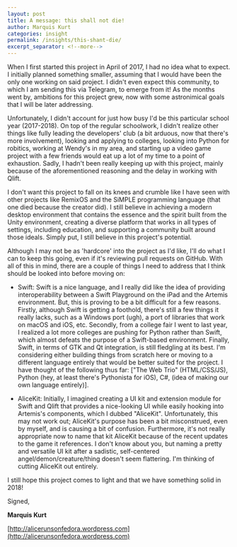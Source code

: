 ```yaml
---
layout: post
title: A message: this shall not die!
author: Marquis Kurt
categories: insight
permalink: /insights/this-shant-die/
excerpt_separator: <!--more-->
---
```

When I first started this project in April of 2017, I had no idea what to expect. I initially planned something smaller, assuming that I would have been the only one working on said project. I didn't even expect this community, to which I am sending this via Telegram, to emerge from it! As the months went by, ambitions for this project grew, now with some astronimical goals that I will be later addressing.

<!--more-->

Unfortunately, I didn't account for just how busy I'd be this particular school year (2017-2018). On top of the regular schoolwork, I didn't realize other things like fully leading the developers' club (a bit arduous, now that there's more involvement), looking and applying to colleges, looking into Python for robitics, working at Wendy's in my area, and starting up a video game project with a few friends would eat up a lot of my time to a point of exhaustion. Sadly, I hadn't been really keeping up with this project, mainly because of the aforementioned reasoning and the delay in working with Qlift.

I don't want this project to fall on its knees and crumble like I have seen with other projects like RemixOS and the SiMPLE programming language (that one died because the creator did). I still believe in achieving a modern desktop environment that contains the essence and the spirit built from the Unity environment, creating a diverse platform that works in all types of settings, including education, and supporting a community built around those ideals. Simply put, I still believe in this project's potential.

Although I may not be as 'hardcore' into the project as I'd like, I'll do what I can to keep this going, even if it's reviewing pull requests on GitHub. With all of this in mind, there are a couple of things I need to address that I think should be looked into before moving on:

- Swift: Swift is a nice language, and I really did like the idea of providing interoperability between a Swift Playground on the iPad and the Artemis environment. But, this is proving to be a bit difficult for a few reasons. Firstly, although Swift is getting a foothold, there's still a few things it really lacks, such as a Windows port (ugh), a port of libraries that work on macOS and iOS, etc. Secondly, from a college fair I went to last year, I realized a lot more colleges are pushing for Python rather than Swift, which almost defeats the purpose of a Swift-based environment. Finally, Swift, in terms of GTK and Qt integration, is still fledgling at its best. I'm considering either building things from scratch here or moving to a different language entirely that would be better suited for the project. I have thought of the following thus far: ["The Web Trio" (HTML/CSS/JS), Python (hey, at least there's Pythonista for iOS), C#, (idea of making our own language entirely)].

- AliceKit: Initially, I imagined creating a UI kit and extension module for Swift and Qlift that provides a nice-looking UI while easily hooking into Artemis's components, which I dubbed "AliceKit". Unfortunately, this may not work out; AliceKit's purpose has been a bit misconstrued, even by myself, and is causing a bit of confusion. Furthermore, it's not really appropriate now to name that kit AliceKit because of the recent updates to the game it references. I don't know about you, but naming a pretty and versatile UI kit after a sadistic, self-centered angel/demon/creature/thing doesn't seem flattering. I'm thinking of cutting AliceKit out entirely.

I still hope this project comes to light and that we have something solid in 2018!

Signed,

**Marquis Kurt**

[http://alicerunsonfedora.wordpress.com](http://alicerunsonfedora.wordpress.com)